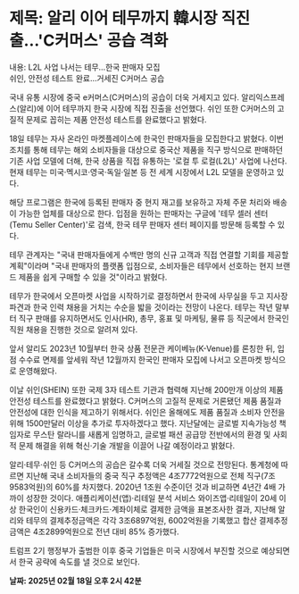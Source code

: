 # **제목: 알리 이어 테무까지 韓시장 직진출…'C커머스' 공습 격화**

  내용: L2L 사업 나서는 테무…한국 판매자 모집  
쉬인, 안전성 테스트 완료…거세진 C커머스 공습  

국내 유통 시장에 중국 e커머스(C커머스)의 공습이 더욱 거세지고 있다. 알리익스프레스(알리)에 이어 테무까지 한국 시장에 직접 진출을 선언했다. 쉬인 또한 C커머스의 고질적 문제로 꼽히는 제품 안전성 테스트를 완료했다고 밝혔다.  

18일 테무는 자사 온라인 마켓플레이스에 한국인 판매자들을 모집한다고 밝혔다. 이번 조치를 통해 테무는 해외 소비자들을 대상으로 중국산 제품을 직구 방식으로 판매하던 기존 사업 모델에 더해, 한국 상품을 직접 유통하는 '로컬 투 로컬(L2L)' 사업에 나선다. 현재 테무는 미국·멕시코·영국·독일·일본 등 전 세계 시장에서 L2L 모델을 운영하고 있다.  

해당 프로그램은 한국에 등록된 판매자 중 현지 재고를 보유하고 자체 주문 처리와 배송이 가능한 업체를 대상으로 한다. 입점을 원하는 판매자는 구글에 '테무 셀러 센터(Temu Seller Center)'로 검색, 한국 테무 판매자 센터 페이지를 방문해 등록할 수 있다.  

테무 관계자는 "국내 판매자들에게 수백만 명의 신규 고객과 직접 연결할 기회를 제공할 계획"이라며 "국내 판매자의 플랫폼 입점으로, 소비자들은 테무에서 선호하는 현지 브랜드 제품을 쉽게 구매할 수 있을 것"이라고 밝혔다.  

테무가 한국에서 오픈마켓 사업을 시작하기로 결정하면서 한국에 사무실을 두고 지사장 파견과 한국 인력 채용을 거치는 수순을 밟을 것이라는 전망이 나온다. 테무는 작년 말부터 직구 판매를 유지하면서도 인사(HR), 총무, 홍표 및 마케팅, 물류 등 직군에서 한국인 직원 채용을 진행한 것으로 알려져 있다.  

앞서 알리도 2023년 10월부터 한국 상품 전문관 케이베뉴(K-Venue)를 론칭한 뒤, 입점 수수료 면제를 앞세워 작년 12월까지 한국인 판매자 모집에 나서고 오픈마켓 방식으로 운영해왔다.  

이날 쉬인(SHEIN) 또한 국제 3자 테스트 기관과 협력해 지난해 200만개 이상의 제품 안전성 테스트를 완료했다고 밝혔다. C커머스의 고질적 문제로 거론됐던 제품 품질과 안전성에 대한 인식을 제고하기 위해서다. 쉬인은 올해에도 제품 품질과 소비자 안전을 위해 1500만달러 이상을 추가로 투자하겠다고 했다. 지난달에는 글로벌 지속가능성 책임자로 무스탄 랄라니를 새롭게 임명하고, 글로벌 패션 공급망 전반에서의 환경 및 사회적 문제 해결을 위해 혁신·기술 개발을 이끌어 나갈 예정이라고 밝혔다.  

알리·테무·쉬인 등 C커머스의 공습은 갈수록 더욱 거세질 것으로 전망된다. 통계청에 따르면 지난해 국내 소비자들의 중국 직구 추정액은 4조7772억원으로 전체 직구(7조9583억원)의 60%를 차지했다. 2020년 1조원 수준이던 것과 비교하면 4년간 4배 가까이 성장한 것이다. 애플리케이션(앱)·리테일 분석 서비스 와이즈앱·리테일이 20세 이상 한국인이 신용카드·체크카드·계좌이체로 결제한 금액을 표본조사한 결과, 지난해 알리와 테무의 결제추정금액은 각각 3조6897억원, 6002억원을 기록했고 합산 결제추정금액은 4조2899억원으로 전년 대비 85% 증가했다.  

트럼프 2기 행정부가 출범한 이후 중국 기업들은 미국 시장에서 부진할 것으로 예상되면서 한국 공략에 속도를 낼 것으로 보인다.

  **날짜: 2025년 02월 18일 오후 2시 42분**